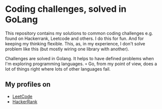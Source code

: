 # Coding challenges, solved in GoLang

This repository contains my solutions to common coding challenges e.g. found on Hackerrank, Leetcode and others. 
I do this for fun. And for keeping my thinking flexible. This, as, in my experience, I don't solve problem like this (but mostly wiring one library with another). 

Challenges are solved in Golang. It helps to have defined problems when I'm exploring programming languages. 
`+` Go, from my point of view, does a lot of things right where lots of other languages fail.


## My profiles on

- [LeetCode](https://leetcode.com/timo-e-aus-e)
- [HackerRank](https://www.hackerrank.com/t_eckhardt)
